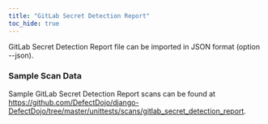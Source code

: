 ```yaml
---
title: "GitLab Secret Detection Report"
toc_hide: true
---
```

GitLab Secret Detection Report file can be imported in JSON format (option --json).
### Sample Scan Data
Sample GitLab Secret Detection Report scans can be found at https://github.com/DefectDojo/django-DefectDojo/tree/master/unittests/scans/gitlab_secret_detection_report.